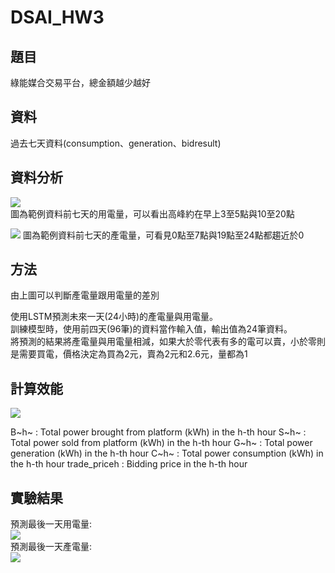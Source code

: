 # DSAI_HW3  
## 題目  
綠能媒合交易平台，總金額越少越好    

## 資料  
過去七天資料(consumption、generation、bidresult)    

## 資料分析  
![](https://i.imgur.com/dk7y4YX.png)  
圖為範例資料前七天的用電量，可以看出高峰約在早上3至5點與10至20點    

![](https://i.imgur.com/A7AxTyV.png)
圖為範例資料前七天的產電量，可看見0點至7點與19點至24點都趨近於0    

  


## 方法  
由上圖可以判斷產電量跟用電量的差別    

使用LSTM預測未來一天(24小時)的產電量與用電量。  
訓練模型時，使用前四天(96筆)的資料當作輸入值，輸出值為24筆資料。    
將預測的結果將產電量與用電量相減，如果大於零代表有多的電可以賣，小於零則是需要買電，價格決定為買為2元，賣為2元和2.6元，量都為1    



## 計算效能
![](https://i.imgur.com/4vCNgXD.png)

B~h~ : Total power brought from platform (kWh) in the h-th hour
S~h~ : Total power sold from platform (kWh) in the h-th hour 
G~h~ : Total power generation (kWh) in the h-th hour 
C~h~ : Total power consumption (kWh) in the h-th hour 
trade_priceh : Bidding price in the h-th hour

## 實驗結果  
 
預測最後一天用電量:  
![](https://i.imgur.com/d2vtvzR.png)    
預測最後一天產電量:  
![](https://i.imgur.com/ajVs3N5.png)    

